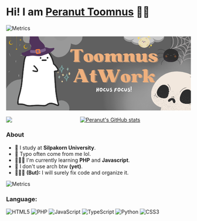 # Hi! I am [Peranut Toomnus](https://toomnusatwork.github.io/toomnus.github.io/) 🙌🏻

![Metrics](https://metrics.lecoq.io/toomnusatwork?template=classic&languages=1&habits=1&introduction=1&fortune=1&activity=1&splatoon=1&base=header%2C%20activity%2C%20community%2C%20repositories%2C%20metadata&base.indepth=false&base.hireable=false&base.skip=false&languages=false&languages.limit=5&languages.threshold=0%25&languages.other=false&languages.colors=github&languages.sections=most-used&languages.indepth=false&languages.analysis.timeout=15&languages.analysis.timeout.repositories=7.5&languages.categories=markup%2C%20programming&languages.recent.categories=markup%2C%20programming&languages.recent.load=300&languages.recent.days=14&habits=false&habits.from=200&habits.days=14&habits.facts=false&habits.charts=false&habits.charts.type=chartist&habits.trim=false&habits.languages.limit=8&habits.languages.threshold=0%25&activity=false&activity.limit=5&activity.load=300&activity.days=14&activity.visibility=all&activity.timestamps=false&activity.filter=all&introduction=false&introduction.title=true&fortune=false&splatoon=false&splatoon.sections=player%2C%20versus%2C%20salmon-run&splatoon.versus.limit=1&splatoon.salmon.limit=1&splatoon.statink=false&splatoon.source=splatnet&config.timezone=Asia%2FBangkok)


![Banner](./image/Banner.png)


<p>
<div id="puppycat" align="right">
    <img width=40% src="https://media.giphy.com/media/8qcYTvEiKBGCI/giphy.gif" align="left" />
</div>

[![Peranut's GitHub stats](https://github-readme-stats.vercel.app/api?username=ToomnusAtWork&show_icons=true&theme=tokyonight)](https://github.com/ToomnusAtWork/github-readme-stats)
</p>




### About
- 🏫 I study at **Silpakorn University**.
- 📝 Typo often come from me lol.
- 🧑🏽‍💻 I'm currently learning **PHP** and **Javascript**.
- 🗿 I don't use arch btw **(yet)**.
- 🙇🏻‍♂️ **(But):** I will surely fix code and organize it.

![Metrics](https://metrics.lecoq.io/?template=classic&habits=1&fortune=1&achievements=1&base=header%2C%20activity%2C%20community%2C%20repositories%2C%20metadata&base.indepth=false&base.hireable=false&base.skip=false&habits=false&habits.from=200&habits.days=14&habits.facts=false&habits.charts=true&habits.charts.type=classic&habits.trim=false&habits.languages.limit=8&habits.languages.threshold=0%25&achievements=false&achievements.threshold=C&achievements.secrets=true&achievements.display=detailed&achievements.limit=0&fortune=false&config.timezone=Asia%2FBangkok)

### Language:
![HTML5](https://img.shields.io/badge/html5-%23E34F26.svg?style=for-the-badge&logo=html5&logoColor=white)
![PHP](https://img.shields.io/badge/php-%23777BB4.svg?style=for-the-badge&logo=php&logoColor=white)
![JavaScript](https://img.shields.io/badge/javascript-%23323330.svg?style=for-the-badge&logo=javascript&logoColor=%23F7DF1E)
![TypeScript](https://img.shields.io/badge/typescript-%23007ACC.svg?style=for-the-badge&logo=typescript&logoColor=white)
![Python](https://img.shields.io/badge/python-FFE467?style=for-the-badge&logo=python&logoColor=black)
![CSS3](https://img.shields.io/badge/css3-%231572B6.svg?style=for-the-badge&logo=css3&logoColor=white)




